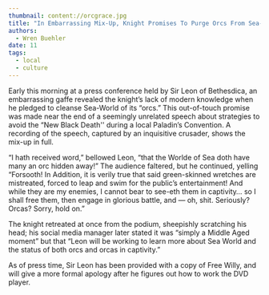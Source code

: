 ```yaml
---
thumbnail: content://orcgrace.jpg
title: "In Embarrassing Mix-Up, Knight Promises To Purge Orcs From Sea-World"
authors:
  - Wren Buehler
date: 11
tags:
  - local
  - culture
---
```


Early this morning at a press conference held by Sir Leon of Bethesdica, an embarrassing gaffe revealed the knight’s lack of modern knowledge when he pledged to cleanse Sea-World of its “orcs.” This out-of-touch promise was made near the end of a seemingly unrelated speech about strategies to avoid the “New Black Death'' during a local Paladin’s Convention. A recording of the speech, captured by an inquisitive crusader, shows the mix-up in full.

“I hath received word,” bellowed Leon, “that the Worlde of Sea doth have many an orc hidden away!” The audience faltered, but he continued, yelling “Forsooth! In Addition, it is verily true that said green-skinned wretches are mistreated, forced to leap and swim for the public’s entertainment! And while they are my enemies, I cannot bear to see-eth them in captivity… so I shall free them, then engage in glorious battle, and — oh, shit. Seriously? Orcas? Sorry, hold on.”

The knight retreated at once from the podium, sheepishly scratching his head; his social media manager later stated it was “simply a Middle Aged moment” but that “Leon will be working to learn more about Sea World and the status of both orcs and orcas in captivity.” 

As of press time, Sir Leon has been provided with a copy of Free Willy, and will give a more formal apology after he figures out how to work the DVD player.

